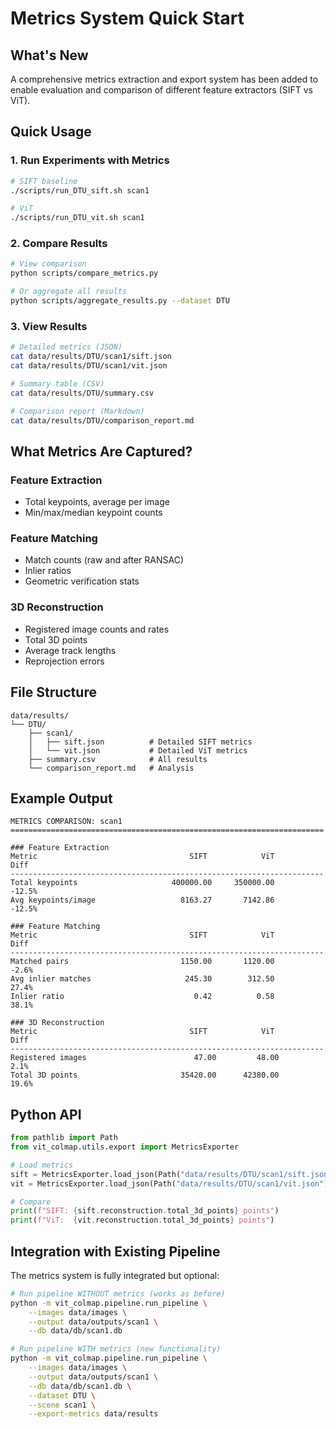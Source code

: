 # Metrics System Quick Start

## What's New

A comprehensive metrics extraction and export system has been added to enable evaluation and comparison of different feature extractors (SIFT vs ViT).

## Quick Usage

### 1. Run Experiments with Metrics

```bash
# SIFT baseline
./scripts/run_DTU_sift.sh scan1

# ViT
./scripts/run_DTU_vit.sh scan1
```

### 2. Compare Results

```bash
# View comparison
python scripts/compare_metrics.py

# Or aggregate all results
python scripts/aggregate_results.py --dataset DTU
```

### 3. View Results

```bash
# Detailed metrics (JSON)
cat data/results/DTU/scan1/sift.json
cat data/results/DTU/scan1/vit.json

# Summary table (CSV)
cat data/results/DTU/summary.csv

# Comparison report (Markdown)
cat data/results/DTU/comparison_report.md
```

## What Metrics Are Captured?

### Feature Extraction
- Total keypoints, average per image
- Min/max/median keypoint counts

### Feature Matching
- Match counts (raw and after RANSAC)
- Inlier ratios
- Geometric verification stats

### 3D Reconstruction
- Registered image counts and rates
- Total 3D points
- Average track lengths
- Reprojection errors

## File Structure

```
data/results/
└── DTU/
    ├── scan1/
    │   ├── sift.json          # Detailed SIFT metrics
    │   └── vit.json           # Detailed ViT metrics
    ├── summary.csv            # All results
    └── comparison_report.md   # Analysis
```

## Example Output

```
METRICS COMPARISON: scan1
======================================================================

### Feature Extraction
Metric                                  SIFT            ViT        Diff
----------------------------------------------------------------------
Total keypoints                     400000.00     350000.00      -12.5%
Avg keypoints/image                   8163.27       7142.86      -12.5%

### Feature Matching
Metric                                  SIFT            ViT        Diff
----------------------------------------------------------------------
Matched pairs                         1150.00       1120.00       -2.6%
Avg inlier matches                     245.30        312.50       27.4%
Inlier ratio                             0.42          0.58       38.1%

### 3D Reconstruction
Metric                                  SIFT            ViT        Diff
----------------------------------------------------------------------
Registered images                        47.00         48.00        2.1%
Total 3D points                       35420.00      42380.00       19.6%
```

## Python API

```python
from pathlib import Path
from vit_colmap.utils.export import MetricsExporter

# Load metrics
sift = MetricsExporter.load_json(Path("data/results/DTU/scan1/sift.json"))
vit = MetricsExporter.load_json(Path("data/results/DTU/scan1/vit.json"))

# Compare
print(f"SIFT: {sift.reconstruction.total_3d_points} points")
print(f"ViT:  {vit.reconstruction.total_3d_points} points")
```

## Integration with Existing Pipeline

The metrics system is fully integrated but optional:

```bash
# Run pipeline WITHOUT metrics (works as before)
python -m vit_colmap.pipeline.run_pipeline \
    --images data/images \
    --output data/outputs/scan1 \
    --db data/db/scan1.db

# Run pipeline WITH metrics (new functionality)
python -m vit_colmap.pipeline.run_pipeline \
    --images data/images \
    --output data/outputs/scan1 \
    --db data/db/scan1.db \
    --dataset DTU \
    --scene scan1 \
    --export-metrics data/results
```
